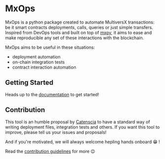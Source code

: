 # MxOps

MxOps is a python package created to automate MultiversX transactions: be it smart contracts deployments, calls, queries or just simple transfers. Inspired from DevOps tools and built on top of [mxpy](https://github.com/multiversx/mx-sdk-py-cli), it aims to ease and make reproducible any set of these interactions with the blockchain.

MxOps aims to be useful in these situations:

- deployment automation
- on-chain integration tests
- contract interaction automation

## Getting Started

Heads up to the [documentation](https://mxops.readthedocs.io) to get started!

## Contribution

This tool is an humble proposal by [Catenscia](https://catenscia.com/) to have a standard way of writing deployment files, integration tests and others.
If you want this tool to improve, please tell us your issues and proposals!

And if you're motivated, we will always welcome hepling hands onboard :grin: !

Read the [contribution guidelines](https://github.com/Catenscia/MxOps/blob/main/CONTRIBUTING.md) for more :wink:
